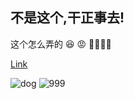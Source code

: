 ## 不是这个,干正事去!
这个怎么弄的 :laughing: :pout:
:eyes::brain::judge:

[Link](https://app.myzaker.com/article/625f7cf18e9f0962ba1cae9e) 

![dog](https://user-images.githubusercontent.com/104287668/164955304-5d4df74b-dc83-41c2-8330-1ab8be027e4f.jpg)
![999](https://user-images.githubusercontent.com/104287668/164956241-3a1bb6c1-9d93-4451-bbf5-b97967c8c6c4.jpg)


